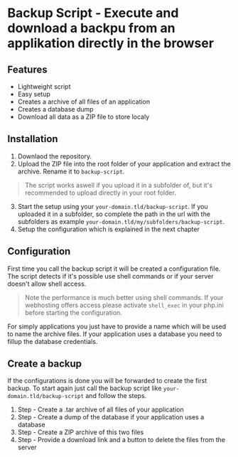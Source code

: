 # Backup Script - Execute and download a backpu from an applikation directly in the browser
## Features
- Lightweight script
- Easy setup
- Creates a archive of all files of an application
- Creates a database dump
- Download all data as a ZIP file to store localy

## Installation
1. Downlaod the repository.
2. Upload the ZIP file into the root folder of your application and extract the archive. Rename it to `backup-script`.

> The script works aswell if you upload it in a subfolder of, but it's recommended to upload directly in your root folder.

3. Start the setup using your `your-domain.tld/backup-script`. If you uploaded it in a subfolder, so complete the path in the url with the subfolders as example `your-domain.tld/my/subfolders/backup-script`.
4. Setup the configuration which is explained in the next chapter

## Configuration
First time you call the backup script it will be created a configuration file. The script detects if it's possible use shell commands or if your server doesn't allow shell access.

> Note the performance is much better using shell commands. If your webhosting offers access please activate `shell_exec` in your php.ini before starting the configuration.

For simply applications you just have to provide a name which will be used to name the archive files. If your application uses a database you need to fillup the database credentials.

## Create a backup
If the configurations is done you will be forwarded to create the first backup. To start again just call the backup script like `your-domain.tld/backup-script` and follow the steps.

1. Step - Create a .tar archive of all files of your application
2. Step - Create a dump of the database if your application uses a database
3. Step - Create a ZIP archive of this two files
4. Step - Provide a download link and a button to delete the files from the server